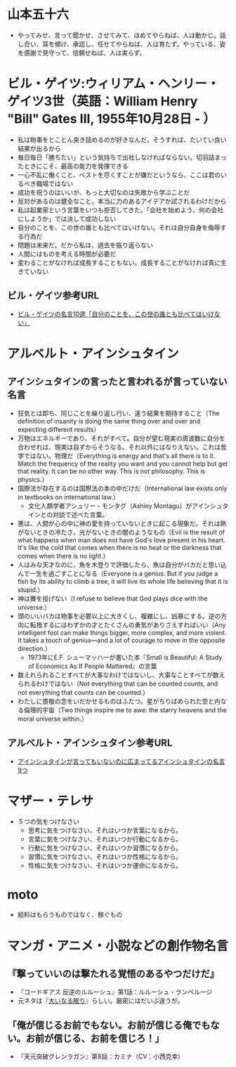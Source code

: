 # 山本五十六
- やってみせ、言って聞かせ、させてみて、ほめてやらねば、人は動かじ。話し合い、耳を傾け、承認し、任せてやらねば、人は育たず。やっている、姿を感謝で見守って、信頼せねば、人は実らず。

# ビル・ゲイツ:ウィリアム・ヘンリー・ゲイツ3世（英語：William Henry "Bill" Gates III, 1955年10月28日 - ）
- 私は物事をとことん突き詰めるのが好きなんだ。そうすれば、たいてい良い結果が出るから
- 毎日毎日「勝ちたい」という気持ちで出社しなければならない。切羽詰まったときにこそ、最高の能力を発揮できる
- 一心不乱に働くこと、ベストを尽くすことが嫌だというなら、ここは君のいるべき職場ではない
- 成功を祝うのはいいが、もっと大切なのは失敗から学ぶことだ
- 反対があるのは健全なこと。本当に力のあるアイデアか試されるわけだから
- 私は起業家という言葉をいつも拒否してきた。「会社を始めよう、何の会社にしようか」では決して成功しない
- 自分のことを、この世の誰とも比べてはいけない。それは自分自身を侮辱する行為だ
- 問題は未来だ。だから私は、過去を振り返らない
- 人間にはものを考える時間が必要だ
- 変わることがなければ成長することもない。成長することがなければ真に生きていない

## ビル・ゲイツ参考URL
- [ビル・ゲイツの名言10選「自分のことを、この世の誰とも比べてはいけない」](https://forbesjapan.com/articles/detail/32187?utm_source=pocket_mylist)

# アルベルト・アインシュタイン

## アインシュタインの言ったと言われるが言っていない名言
- 狂気とは即ち、同じことを繰り返し行い、違う結果を期待すること（The definition of insanity is doing the same thing over and over and expecting different results）
- 万物はエネルギーであり、それがすべて。自分が望む現実の周波数に自分を合わせれば、現実は自ずからそうなる。それ以外にはなりえない。これは哲学ではない。物理だ（Everything is energy and that's all there is to it. Match the frequency of the reality you want and you cannot help but get that reality. It can be no other way. This is not philosophy. This is physics.）
- 国際法が存在するのは国際法の本の中だけだ（International law exists only in textbooks on international law.）
  - 文化人類学者アシュリー・モンタグ（Ashley Montagu）がアインシュタインとの対談で述べた言葉。
- 悪は、人間が心の中に神の愛を持っていないときに起こる現象だ。それは熱がないときの冷たさ、光がないときの闇のようなもの（Evil is the result of what happens when man does not have God's love present in his heart. It's like the cold that comes when there is no heat or the darkness that comes when there is no light.）
- 人はみな天才なのに、魚を木登りで評価したら、魚は自分がバカだと思い込んで一生を過ごすことになる（Everyone is a genius. But if you judge a fish by its ability to climb a tree, it will live its whole life believing that it is stupid.）
- 神は賽を投げない（I refuse to believe that God plays dice with the universe.）
- 頭のいいバカは物事を必要以上に大きくし、複雑にし、凶暴にする。逆の方向に転換するにはわずかの才とたくさんの勇気がありさえすればいい（Any intelligent fool can make things bigger, more complex, and more violent. It takes a touch of genius—and a lot of courage to move in the opposite direction.）
  - 1973年にE.F. シューマッハーが書いた本『Small is Beautiful: A Study of Economics As If People Mattered』の言葉
- 数えれられることすべてが大事なわけではないし、大事なことすべてが数えられるわけではない（Not everything that can be counted counts, and not everything that counts can be counted.）
- わたしに畏敬の念をいだかせるものはふたつ。星がちりばめられた空と内なる倫理的宇宙（Two things inspire me to awe: the starry heavens and the moral universe within.）

## アルベルト・アインシュタイン参考URL
- [アインシュタインが言ってもいないのに広まってるアインシュタインの名言9つ](https://www.gizmodo.jp/2014/03/9_13.html)

# マザー・テレサ
- ５つの気をつけなさい
  - 思考に気をつけなさい、それはいつか言葉になるから。
  - 言葉に気をつけなさい、それはいつか行動になるから。
  - 行動に気をつけなさい、それはいつか習慣になるから。
  - 習慣に気をつけなさい、それはいつか性格になるから。
  - 性格に気をつけなさい、それはいつか運命になるから。

# moto
- 給料はもらうものではなく、稼ぐもの

# マンガ・アニメ・小説などの創作物名言
## 『撃っていいのは撃たれる覚悟のあるやつだけだ』
- 『コードギアス 反逆のルルーシュ』第1話：ルルーシュ・ランペルージ
- 元ネタは『[大いなる眠り](https://www.amazon.co.jp/dp/B075WV98K2/ref=dp-kindle-redirect?_encoding=UTF8&btkr=1)』らしい。厳密にはだいぶ違うが。

## 「俺が信じるお前でもない。お前が信じる俺でもない。お前が信じる、お前を信じろ！」
- 『天元突破グレンラガン』第8話：カミナ（CV：小西克幸）

